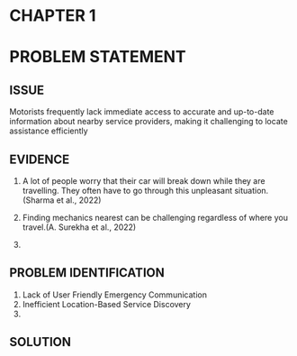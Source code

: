 # CHAPTER 1
# PROBLEM STATEMENT

## ISSUE 
Motorists frequently lack immediate access to accurate and up-to-date information about nearby service providers, making it challenging to locate assistance efficiently

## EVIDENCE
1) A lot of people worry that their car will break down while they are travelling. They often have to go through this unpleasant situation.(Sharma et al., 2022)

2) Finding mechanics nearest can be challenging regardless of where you travel.(A. Surekha et al., 2022)

3) 


## PROBLEM IDENTIFICATION
1) Lack of User Friendly Emergency Communication
2) Inefficient Location-Based Service Discovery
3)  


## SOLUTION




